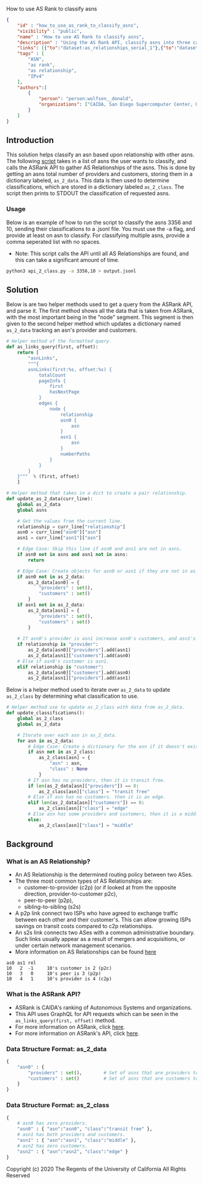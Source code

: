  How to use AS Rank to classify asns

~~~json
{
    "id" : "how_to_use_as_rank_to_classify_asns",
    "visibility" : "public",
    "name" : "How to use AS Rank to classify asns",
    "description" : "Using the AS Rank API, classify asns into three catagories: transit free, middle, edge",
    "links": [{"to":"dataset:as_relationships_serial_1"},{"to":"dataset:as_rank"}],
    "tags" : [
        "ASN",
        "as rank",
        "as relationship",
        "IPv4"
    ],
    "authors":[
        {
            "person": "person:wolfson__donald",
            "organizations": ["CAIDA, San Diego Supercomputer Center, University of California San Diego"]
        }
    ]
}
~~~

## Introduction

This solution helps classify an asn based upon relationship with other asns. The following [script](api_2_class.py) takes in a list of asns the user wants to classify, and calls the ASRank API to gather AS Relationships of the asns. This is done by getting an asns total number of providers and customers, storing them in a dictionary labeled, ```as_2_data```. This data is then used to determine classifications, which are stored in a dictionary labeled ```as_2_class```. The script then prints to STDOUT the classification of requested asns.

### Usage

Below is an example of how to run the script to classify the asns 3356 and 10, sending their classifications to a .jsonl file. You must use the -a flag, and provide at least on asn to classify. For classifying multiple asns, provide a comma seperated list with no spaces.
- Note: This script calls the API until all AS Relationships are found, and this can take a significant amount of time.

~~~bash
python3 api_2_class.py -a 3356,10 > output.jsonl
~~~

## Solution

Below is are two helper methods used to get a query from the ASRank API, and parse it. The first method shows all the data that is taken from ASRank, with the most important being in the "node" segment. This segment is then given to the second helper method which updates a dictionary named ```as_2_data``` tracking an asn's provider and customers.

~~~Python
# Helper method of the formatted query.
def as_links_query(first, offset):
    return [
        "asnLinks",
        """{
        asnLinks(first:%s, offset:%s) {
            totalCount
            pageInfo {
                first
                hasNextPage
            }
            edges {
                node {
                    relationship
                    asn0 {
                        asn
                    }
                    asn1 {
                        asn
                    }
                    numberPaths
                }
            } 
        }
    }"""  % (first, offset)
    ]

# Helper method that takes in a dict to create a pair relationship.
def update_as_2_data(curr_line):
    global as_2_data
    global asns

    # Get the values from the current line.
    relationship = curr_line["relationship"]
    asn0 = curr_line["asn0"]["asn"]
    asn1 = curr_line["asn1"]["asn"]

    # Edge Case: Skip this line if asn0 and ans1 are not in asns.
    if asn0 not in asns and asn1 not in asns:
        return

    # Edge Case: Create objects for asn0 or asn1 if they are not in as_2_data.
    if asn0 not in as_2_data:
        as_2_data[asn0] = {
            "providers" : set(),
            "customers" : set()
        }
    if asn1 not in as_2_data:
        as_2_data[asn1] = {
            "providers" : set(),
            "customers" : set()
        }
    
    # If asn0's provider is asn1 increase asn0's customers, and asn1's providers
    if relationship is "provider":
        as_2_data[asn0]["providers"].add(asn1)
        as_2_data[asn1]["customers"].add(asn0)
    # Else if asn0's customer is asn1.
    elif relationship is "customer":
        as_2_data[asn0]["customers"].add(asn0)
        as_2_data[asn1]["providers"].add(asn1)
~~~

Below is a helper method used to iterate over ```as_2_data``` to update ```as_2_class``` by determining what classification to use.

~~~Python
# Helper method use to update as_2_class with data from as_2_data.
def update_classifications():
    global as_2_class
    global as_2_data

    # Iterate over each asn in as_2_data.
    for asn in as_2_data:
        # Edge Case: Create a dictionary for the asn if it doesn't exist.
        if asn not in as_2_class:
            as_2_class[asn] = {
                "asn" : asn,
                "class" : None
            }
        # If asn has no providers, then it is transit free.
        if len(as_2_data[asn]["providers"]) == 0:
            as_2_class[asn]["class"] = "transit free" 
        # Else if asn has no customers. then it is an edge.
        elif len(as_2_data[asn]["customers"]) == 0:
            as_2_class[asn]["class"] = "edge"
        # Else asn has some providers and customers, then it is a middle.
        else:
            as_2_class[asn]["class"] = "middle"
~~~

## Background

### What is an AS Relationship?
- An AS Relationship is the determined routing policy between two ASes.
- The three most common types of AS Relationships are:
  - customer-to-provider (c2p) (or if looked at from the opposite direction,  provider-to-customer p2c),
  - peer-to-peer (p2p),
  - sibling-to-sibling (s2s)
- A p2p link connect two ISPs who have agreed to exchange traffic between each other and their customer's. This can allow growing ISPs savings on transit costs compared to c2p relationships.
- An s2s link connects two ASes with a common administrative boundary. Such links usually appear as a result of mergers and acquisitions, or under certain network management scenarios.
- More information on AS Relationships can be found [here](https://www.caida.org/catalog/datasets/as-relationships/)

~~~text
as0 as1 rel
10   2  -1     10's customer is 2 (p2c)
10   3   0     10's peer is 3 (p2p)
10   4   1     10's provider is 4 (c2p)
~~~

### What is the ASRank API?

- ASRank is CAIDA's ranking of Autonomous Systems and organizations.
- This API uses GraphQL for API requests which can be seen in the ```as_links_query(first, offset)``` method.
- For more information on ASRank, click [here](https://asrank.caida.org/).
- For more information on ASRank's API, click [here](https://api.asrank.caida.org/v2/docs).

### Data Structure Format: as_2_data

~~~Python
{
    "asn0" : {
        "providers" : set(),        # Set of asns that are providers to asn0.
        "customers" : set()         # Set of asns that are customers to asn0.
    }
}
~~~

### Data Structure Format: as_2_class

~~~Python
{
    # asn0 has zero providers.
    "asn0" : { "asn":"asn0", "class":"transit free" },
    # asn1 has both providers and customers.
    "asn1" : { "asn":"asn1", "class":"middle" },
    # asn2 has zero customers.
    "asn2" : { "asn":"asn2", "class":"edge" }
}
~~~


Copyright (c) 2020 The Regents of the University of California
All Rights Reserved